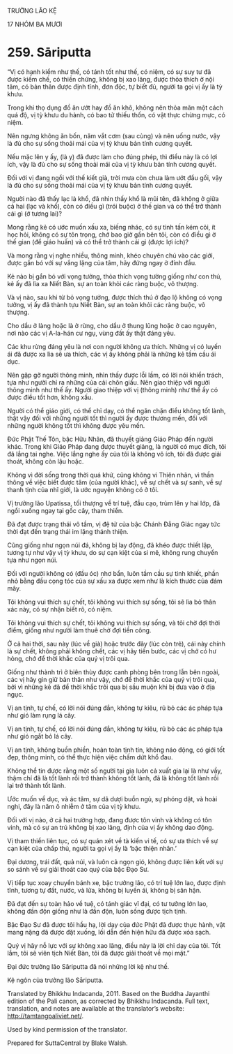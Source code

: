 TRƯỞNG LÃO KỆ

17 NHÓM BA MƯƠI

# 259\. Sāriputta

“Vị có hạnh kiểm như thế, có tánh tốt như thế, có niệm, có sự suy tư đã được kiềm chế, có thiền chứng, không bị xao lãng, được thỏa thích ở nội tâm, có bản thân được định tĩnh, đơn độc, tự biết đủ, người ta gọi vị ấy là tỳ khưu.

Trong khi thọ dụng đồ ăn ướt hay đồ ăn khô, không nên thỏa mãn một cách quá độ, vị tỳ khưu du hành, có bao tử thiếu thốn, có vật thực chừng mực, có niệm.

Nên ngưng không ăn bốn, năm vắt cơm (sau cùng) và nên uống nước, vậy là đủ cho sự sống thoải mái của vị tỳ khưu bản tính cương quyết.

Nếu mặc lên y ấy, (là y) đã được làm cho đúng phép, thì điều này là có lợi ích, vậy là đủ cho sự sống thoải mái của vị tỳ khưu bản tính cương quyết.

Đối với vị đang ngồi với thế kiết già, trời mưa còn chưa làm ướt đầu gối, vậy là đủ cho sự sống thoải mái của vị tỳ khưu bản tính cương quyết.

Người nào đã thấy lạc là khổ, đã nhìn thấy khổ là mũi tên, đã không ở giữa cả hai (lạc và khổ), còn có điều gì (trói buộc) ở thế gian và có thể trở thành cái gì (ở tương lai)?

Mong rằng kẻ có ước muốn xấu xa, biếng nhác, có sự tinh tấn kém cỏi, ít học hỏi, không có sự tôn trọng, chớ bao giờ gần bên tôi, còn có điều gì ở thế gian (để giáo huấn) và có thể trở thành cái gì (được lợi ích)?

Và mong rằng vị nghe nhiều, thông minh, khéo chuyên chú vào các giới, được gắn bó với sự vắng lặng của tâm, hãy đứng ngay ở đỉnh đầu.

Kẻ nào bị gắn bó với vọng tưởng, thỏa thích vọng tưởng giống như con thú, kẻ ấy đã lìa xa Niết Bàn, sự an toàn khỏi các ràng buộc, vô thượng.

Và vị nào, sau khi từ bỏ vọng tưởng, được thích thú ở đạo lộ không có vọng tưởng, vị ấy đã thành tựu Niết Bàn, sự an toàn khỏi các ràng buộc, vô thượng.

Cho dầu ở làng hoặc là ở rừng, cho dầu ở thung lũng hoặc ở cao nguyên, nơi nào các vị A-la-hán cư ngụ, vùng đất ấy thật đáng yêu.

Các khu rừng đáng yêu là nơi con người không ưa thích. Những vị có luyến ái đã được xa lìa sẽ ưa thích, các vị ấy không phải là những kẻ tầm cầu ái dục.

Nên gặp gỡ người thông minh, nhìn thấy được lỗi lầm, có lời nói khiển trách, tựa như người chỉ ra những của cải chôn giấu. Nên giao thiệp với người thông minh như thế ấy. Người giao thiệp với vị (thông minh) như thế ấy có được điều tốt hơn, không xấu.

Người có thể giáo giới, có thể chỉ dạy, có thể ngăn chặn điều không tốt lành, thật vậy đối với những người tốt thì người ấy được thương mến, đối với những người không tốt thì không được yêu mến.

Đức Phật Thế Tôn, bậc Hữu Nhãn, đã thuyết giảng Giáo Pháp đến người khác. Trong khi Giáo Pháp đang được thuyết giảng, là người có mục đích, tôi đã lắng tai nghe. Việc lắng nghe ấy của tôi là không vô ích, tôi đã được giải thoát, không còn lậu hoặc.

Không vì đời sống trong thời quá khứ, cũng không vì Thiên nhãn, vì thần thông về việc biết được tâm (của người khác), về sự chết và sự sanh, về sự thanh tịnh của nhĩ giới, là ước nguyện không có ở tôi.

Vị trưởng lão Upatissa, tối thượng về trí tuệ, đầu cạo, trùm lên y hai lớp, đã ngồi xuống ngay tại gốc cây, tham thiền.

Đã đạt được trạng thái vô tầm, vị đệ tử của bậc Chánh Đẳng Giác ngay tức thời đạt đến trạng thái im lặng thánh thiện.

Cũng giống như ngọn núi đá, không bị lay động, đã khéo được thiết lập, tương tự như vậy vị tỳ khưu, do sự cạn kiệt của si mê, không rung chuyển tựa như ngọn núi.

Đối với người không có (đầu óc) nhơ bẩn, luôn tầm cầu sự tinh khiết, phần nhỏ bằng đầu cọng tóc của sự xấu xa được xem như là kích thước của đám mây.

Tôi không vui thích sự chết, tôi không vui thích sự sống, tôi sẽ lìa bỏ thân xác này, có sự nhận biết rõ, có niệm.

Tôi không vui thích sự chết, tôi không vui thích sự sống, và tôi chờ đợi thời điểm, giống như người làm thuê chờ đợi tiền công.

Ở cả hai thời, sau này (lúc về già) hoặc trước đây (lúc còn trẻ), cái này chính là sự chết, không phải không chết, các vị hãy tiến bước, các vị chớ có hư hỏng, chớ để thời khắc của quý vị trôi qua.

Giống như thành trì ở biên thùy được canh phòng bên trong lẫn bên ngoài, các vị hãy gìn giữ bản thân như vậy, chớ để thời khắc của quý vị trôi qua, bởi vì những kẻ đã để thời khắc trôi qua bị sầu muộn khi bị đưa vào ở địa ngục.

Vị an tịnh, tự chế, có lời nói đúng đắn, không tự kiêu, rũ bỏ các ác pháp tựa như gió làm rụng lá cây.

Vị an tịnh, tự chế, có lời nói đúng đắn, không tự kiêu, rũ bỏ các ác pháp tựa như gió ngắt bỏ lá cây.

Vị an tịnh, không buồn phiền, hoàn toàn tịnh tín, không náo động, có giới tốt đẹp, thông minh, có thể thực hiện việc chấm dứt khổ đau.

Không thể tin được rằng một số người tại gia luôn cả xuất gia lại là như vầy, thậm chí đã là tốt lành rồi trở thành không tốt lành, đã là không tốt lành rồi lại trở thành tốt lành.

Ước muốn về dục, và ác tâm, sự dã dượi buồn ngủ, sự phóng dật, và hoài nghi, đây là năm ô nhiễm ở tâm của vị tỳ khưu.

Đối với vị nào, ở cả hai trường hợp, đang được tôn vinh và không có tôn vinh, mà có sự an trú không bị xao lãng, định của vị ấy không dao động.

Vị tham thiền liên tục, có sự quán xét về tà kiến vi tế, có sự ưa thích về sự cạn kiệt của chấp thủ, người ta gọi vị ấy là ‘bậc thiện nhân.’

Đại dương, trái đất, quả núi, và luôn cả ngọn gió, không được liên kết với sự so sánh về sự giải thoát cao quý của bậc Đạo Sư.

Vị tiếp tục xoay chuyển bánh xe, bậc trưởng lão, có trí tuệ lớn lao, được định tĩnh, tương tự đất, nước, và lửa, không bị luyến ái, không bị sân hận.

Đã đạt đến sự toàn hảo về tuệ, có tánh giác vĩ đại, có tư tưởng lớn lao, không đần độn giống như là đần độn, luôn sống được tịch tịnh.

Bậc Đạo Sư đã được tôi hầu hạ, lời dạy của đức Phật đã được thực hành, vật mang nặng đã được đặt xuống, lối dẫn đến hiện hữu đã được xóa sạch.

Quý vị hãy nỗ lực với sự không xao lãng, điều này là lời chỉ dạy của tôi. Tốt lắm, tôi sẽ viên tịch Niết Bàn, tôi đã được giải thoát về mọi mặt.”

Đại đức trưởng lão Sāriputta đã nói những lời kệ như thế.

Kệ ngôn của trưởng lão Sāriputta.

Translated by Bhikkhu Indacanda, 2011. Based on the Buddha Jayanthi edition of the Pali canon, as corrected by Bhikkhu Indacanda. Full text, translation, and notes are available at the translator’s website: http://tamtangpaliviet.net/.

Used by kind permission of the translator.

Prepared for SuttaCentral by Blake Walsh.